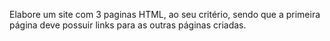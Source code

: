 Elabore um site com 3 paginas HTML, ao seu critério, sendo que a primeira página deve possuir links para as outras páginas criadas.
